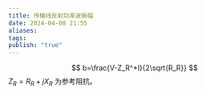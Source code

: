 ```yaml
---
title: 传输线反射功率波振幅
date: 2024-04-08 21:55
aliases: 
tags: 
publish: "true"
---
```

$$
b=\frac{V-Z_R^*I}{2\sqrt{R_R}}
$$
$Z_{R}=R_{R}+jX_{R}$ 为参考阻抗。 